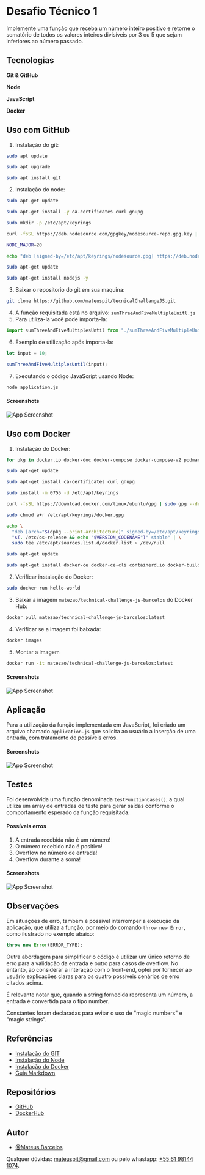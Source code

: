 
# Desafio Técnico 1

Implemente uma função que receba um número inteiro positivo e retorne o somatório de todos os valores
inteiros divisíveis por 3 ou 5 que sejam inferiores ao número passado.






## Tecnologias
**Git & GitHub**

**Node**

**JavaScript**

**Docker**


## Uso com GitHub
1) Instalação do git:
```bash
sudo apt update

sudo apt upgrade

sudo apt install git
```
2) Instalação do node:
```bash
sudo apt-get update

sudo apt-get install -y ca-certificates curl gnupg

sudo mkdir -p /etc/apt/keyrings

curl -fsSL https://deb.nodesource.com/gpgkey/nodesource-repo.gpg.key | sudo gpg --dearmor -o /etc/apt/keyrings/nodesource.gpg

NODE_MAJOR=20

echo "deb [signed-by=/etc/apt/keyrings/nodesource.gpg] https://deb.nodesource.com/node_$NODE_MAJOR.x nodistro main" | sudo tee /etc/apt/sources.list.d/nodesource.list

sudo apt-get update

sudo apt-get install nodejs -y
```
3) Baixar o repositorio do git em sua maquina:

```bash
git clone https://github.com/mateuspit/tecnicalChallangeJS.git
```

4) A função requisitada está no arquivo: `sumThreeAndFiveMultipleUnitl.js`
5) Para utiliza-la você pode importa-la:
```javascript
import sumThreeAndFiveMultiplesUntil from "./sumThreeAndFiveMultipleUnitl.js"
```
6) Exemplo de utilização após importa-la:

```javascript
let input = 10;

sumThreeAndFiveMultiplesUntil(input);
```

7) Executando o código JavaScript usando Node:
```bash
node application.js
```

#### Screenshots

![App Screenshot](https://i.imgur.com/LbihnFh.png)


## Uso com Docker

1) Instalação do Docker:
```bash
for pkg in docker.io docker-doc docker-compose docker-compose-v2 podman-docker containerd runc; do sudo apt-get remove $pkg; done

sudo apt-get update

sudo apt-get install ca-certificates curl gnupg

sudo install -m 0755 -d /etc/apt/keyrings

curl -fsSL https://download.docker.com/linux/ubuntu/gpg | sudo gpg --dearmor -o /etc/apt/keyrings/docker.gpg

sudo chmod a+r /etc/apt/keyrings/docker.gpg

echo \
  "deb [arch="$(dpkg --print-architecture)" signed-by=/etc/apt/keyrings/docker.gpg] https://download.docker.com/linux/ubuntu \
  "$(. /etc/os-release && echo "$VERSION_CODENAME")" stable" | \
  sudo tee /etc/apt/sources.list.d/docker.list > /dev/null

sudo apt-get update

sudo apt-get install docker-ce docker-ce-cli containerd.io docker-buildx-plugin docker-compose-plugin
```

2) Verificar instalação do Docker:
```bash
sudo docker run hello-world
```

3) Baixar a imagem `matezao/technical-challenge-js-barcelos` do Docker Hub:
```bash
docker pull matezao/technical-challenge-js-barcelos:latest
```

4) Verificar se a imagem foi baixada: 
```bash
docker images
```

5) Montar a imagem 
```bash
docker run -it matezao/technical-challenge-js-barcelos:latest
```

#### Screenshots

![App Screenshot](https://i.imgur.com/qoU5Iqm.png)

## Aplicação

Para a utilização da função implementada em JavaScript, foi criado um arquivo chamado `application.js` que solicita ao usuário a inserção de uma entrada, com tratamento de possíveis erros.


#### Screenshots

![App Screenshot](https://i.imgur.com/zDVOljA.png)
## Testes

Foi desenvolvida uma função denominada `testFunctionCases()`, a qual utiliza um array de entradas de teste para gerar saídas conforme o comportamento esperado da função requisitada.

#### Possíveis erros

1. A entrada recebida não é um número!
2. O número recebido não é positivo!
3. Overflow no número de entrada!
4. Overflow durante a soma!

#### Screenshots

![App Screenshot](https://i.imgur.com/oXrgVKR.png)
## Observações

Em situações de erro, também é possível interromper a execução da aplicação, que utiliza a função, por meio do comando `throw new Error`, como ilustrado no exemplo abaixo:
```javascript
throw new Error(ERROR_TYPE);
```
Outra abordagem para simplificar o código é utilizar um único retorno de erro para a validação da entrada e outro para casos de overflow. No entanto, ao considerar a interação com o front-end, optei por fornecer ao usuário explicações claras para os quatro possíveis cenários de erro citados acima.

É relevante notar que, quando a string fornecida representa um número, a entrada é convertida para o tipo number.

Constantes foram declaradas para evitar o uso de "magic numbers" e "magic strings".
## Referências

- [Instalação do GIT](https://git-scm.com/book/en/v2/Getting-Started-Installing-Git)
- [Instalação do Node](https://github.com/nodesource/distributions)
- [Instalação do Docker](https://docs.docker.com/engine/install/ubuntu/)
- [Guia Markdown](https://www.markdownguide.org/)
## Repositórios

- [GitHub](https://github.com/mateuspit/technicalChallengeJS)
- [DockerHub](https://hub.docker.com/repository/docker/matezao/technical-challenge-js-barcelos/general)
## Autor

- [@Mateus Barcelos](https://www.github.com/mateuspit)

Qualquer dúvidas: mateuspit@gmail.com ou pelo whastapp: [+55 61 98144 1074](https://api.whatsapp.com/send?phone=5561981441074&text=Oi%20Vi%20seu%20codigo%20no%20GitHub%20e...).
